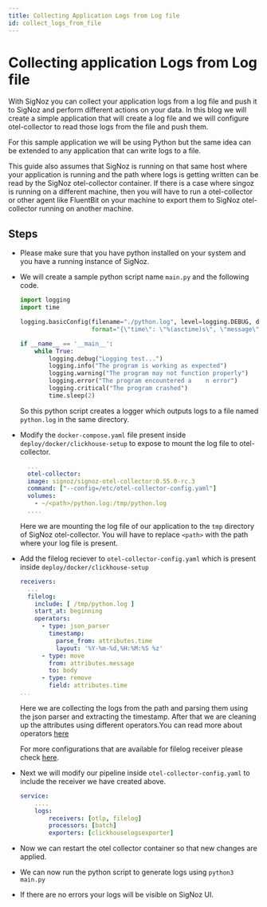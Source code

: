 ```yaml
---
title: Collecting Application Logs from Log file
id: collect_logs_from_file
---
```

# Collecting application Logs from Log file

With SigNoz you can collect your application logs from a log file and push it to SigNoz and perform different actions on your data.
In this blog we will create a simple application that will create a log file and we will configure otel-collector to read those logs from the file and push them.

For this sample application we will be using Python but the same idea can be extended to any application that can write logs to a file.

This guide also assumes that SigNoz is running on that same host where your application is running and the path where logs is getting written can be read by the SigNoz otel-collector container. If there is a case where singoz is running on a different machine, then you will have to run a otel-collector or other agent like FluentBit on your machine to export them to SigNoz otel-collector running on another machine.

## Steps

* Please make sure that you have python installed on your system and you have a running instance of SigNoz.
* We will create a sample python script name `main.py` and the following code.
  ```python
  import logging
  import time

  logging.basicConfig(filename="./python.log", level=logging.DEBUG, datefmt='%Y-%m-%d,%H:%M:%S %z',
                      format="{\"time\": \"%(asctime)s\", \"message\": \"%(message)s\"}", filemode="a")

  if __name__ == '__main__':
      while True:
          logging.debug("Logging test...")
          logging.info("The program is working as expected")
          logging.warning("The program may not function properly")
          logging.error("The program encountered a    n error")
          logging.critical("The program crashed")
          time.sleep(2)
  ```
  So this python script creates a logger which outputs logs to a file named `python.log` in the same directory.

* Modify the `docker-compose.yaml` file present inside `deploy/docker/clickhouse-setup` to expose to mount the log file to otel-collector.

    ```yaml {6}
      ...
      otel-collector:
      image: signoz/signoz-otel-collector:0.55.0-rc.3
      command: ["--config=/etc/otel-collector-config.yaml"]
      volumes:
        - ~/<path>/python.log:/tmp/python.log
      ....
    ```

    Here we are mounting the log file of our application to the `tmp` directory of SigNoz otel-collector.
    You will have to replace `<path>` with the path where your log file is present.

* Add the filelog reciever to `otel-collector-config.yaml` which is present inside `deploy/docker/clickhouse-setup`
    ```yaml {3-15}
    receivers:
      ...
      filelog:
        include: [ /tmp/python.log ]
        start_at: beginning
        operators:
          - type: json_parser
            timestamp:
              parse_from: attributes.time
              layout: '%Y-%m-%d,%H:%M:%S %z'
          - type: move
            from: attributes.message
            to: body
          - type: remove
            field: attributes.time
    ...
    ```
    Here we are collecting the logs from the path and parsing them using the json parser and extracting the timestamp. After that we are cleaning up the attributes using different operators.You can read more about operators [here](./logs.md#operators-for-parsing-and-manipulating-logs)

    For more configurations that are available for filelog receiver please check [here](https://github.com/open-telemetry/opentelemetry-collector-contrib/tree/main/receiver/filelogreceiver).

* Next we will modify our pipeline inside `otel-collector-config.yaml` to include the receiver we have created above.
    ```yaml {4}
    service:
        ....
        logs:
            receivers: [otlp, filelog]
            processors: [batch]
            exporters: [clickhouselogsexporter]
    ```

* Now we can restart the otel collector container so that new changes are applied.

* We can now run the python script to generate logs using `python3 main.py`
  
* If there are no errors your logs will be visible on SigNoz UI.
  
